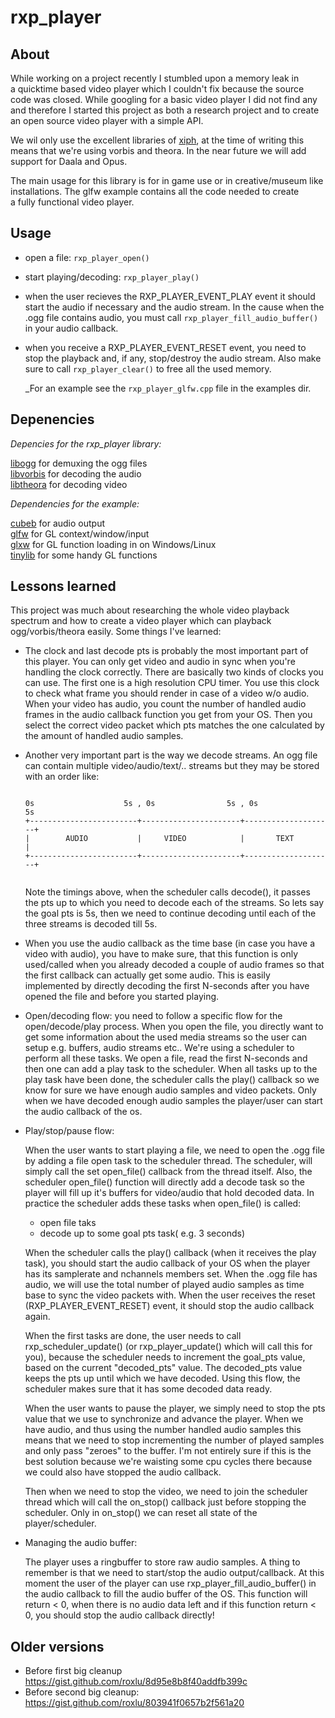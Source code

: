 rxp_player
==========

 About
 -----
 
 While working on a project recently I stumbled upon a memory leak in   
 a quicktime based video player which I couldn't fix because the source 
 code was closed. While googling for a basic video player I did not find any and
 therefore I started this project as both a research project and to create 
 an open source video player with a simple API.

 We wil only use the excellent libraries of [xiph](http://www.xiph.org), at 
 the time of writing this means that we're using vorbis and theora. In the 
 near future we will add support for Daala and Opus. 

 The main usage for this library is for in game use or in creative/museum 
 like installations. The glfw example contains all the code needed to create    
 a fully functional video player. 
 
 Usage
 -----

 - open a file: `rxp_player_open()`
 - start playing/decoding: `rxp_player_play()`
 - when the user recieves the RXP_PLAYER_EVENT_PLAY event it should
   start the audio if necessary and the audio stream. In the cause when 
   the .ogg file contains audio, you must call `rxp_player_fill_audio_buffer()`
   in your audio callback. 
 - when you receive a RXP_PLAYER_EVENT_RESET event, you need to stop the 
   playback and, if any, stop/destroy the audio stream. Also make sure to 
   call `rxp_player_clear()` to free all the used memory.

   _For an example see the `rxp_player_glfw.cpp` file in the examples dir.
   
 Depenencies
 -----------
 
 *Depencies for the rxp_player library:*

 [libogg] for demuxing the ogg files  
 [libvorbis] for decoding the audio  
 [libtheora] for decoding video  

 
 *Dependencies for the example:*

 [cubeb][cubeb] for audio output  
 [glfw][glfw] for GL context/window/input  
 [glxw][glxw] for GL function loading in on Windows/Linux  
 [tinylib][tinylib] for some handy GL functions  


 Lessons learned
 ---------------
 This project was much about researching the whole video playback spectrum
 and how to create a video player which can playback ogg/vorbis/theora
 easily.  Some things I've learned:
 
 - The clock and last decode pts is probably the most important part of this
   player. You can only get video and audio in sync when you're handling the 
   clock correctly. There are basically two kinds of clocks you can use. The
   first one is a high resolution CPU timer. You use this clock to check what
   frame you should render in case of a video w/o audio. When your video has 
   audio, you count the number of handled audio frames in the audio callback 
   function you get from your OS. Then you select the correct video packet
   which pts matches the one calculated by the amount of handled audio samples.

 - Another very important part is the way we decode streams. An ogg file can 
   contain multiple video/audio/text/.. streams but they may be stored with an 
   order like:

   ````
   
   0s                    5s , 0s                5s , 0s                5s
   +------------------------+----------------------+--------------------+
   |        AUDIO           |     VIDEO            |       TEXT         |
   +------------------------+----------------------+--------------------+


   ````

   Note the timings above, when the scheduler calls decode(), it passes 
   the pts up to which you need to decode each of the streams. So lets say
   the goal pts is 5s, then we need to continue decoding until each of the
   three streams is decoded till 5s.

 - When you use the audio callback as the time base (in case you have a video 
   with audio), you have to make sure, that this function is only used/called 
   when you already decoded a couple of audio frames so that the first callback
   can actually get some audio. This is easily implemented by directly decoding 
   the first N-seconds after you have opened the file and before you started playing.

 - Open/decoding flow: you need to follow a specific flow for the 
   open/decode/play process. When you open the file, you directly want to get
   some information about the used media streams so the user can setup e.g. 
   buffers, audio streams etc.. We're using a scheduler to perform all these
   tasks. We open a file, read the first N-seconds and then one can add a 
   play task to the scheduler. When all tasks up to the play task have been 
   done, the scheduler calls the play() callback so we know for sure we have 
   enough audio samples and video packets. Only when we have decoded enough 
   audio samples the player/user can start the audio callback of the os.
   

 - Play/stop/pause flow:  
   
   When the user wants to start playing a file, we need to open the .ogg
   file by adding a file open task to the scheduler thread. The scheduler, 
   will simply call the set open_file() callback from the thread itself.
   Also, the scheduler open_file() function will directly add a decode task
   so the player will fill up it's buffers for video/audio that hold decoded
   data. In practice the scheduler adds these tasks when open_file() is called:

     - open file taks
     - decode up to some goal pts task( e.g. 3 seconds)

   When the scheduler calls the play() callback (when it receives the play task), 
   you should start the audio callback of your OS when the player has its samplerate
   and nchannels members set. When the .ogg file has audio, we will use the total 
   number of played audio samples as time base to sync the video packets with. When
   the user receives the reset (RXP_PLAYER_EVENT_RESET) event, it should stop the 
   audio callback again.

   When the first tasks are done, the user needs to call rxp_scheduler_update()
   (or rxp_player_update() which will call this for you), because the scheduler needs
   to increment the goal_pts value, based on the current "decoded_pts" value. The 
   decoded_pts value keeps the pts up until which we have decoded. Using this flow,
   the scheduler makes sure that it has some decoded data ready.

   When the user wants to pause the player, we simply need to stop the pts value
   that we use to synchronize and advance the player. When we have audio, and thus
   using the number handled audio samples this means that we need to stop incrementing
   the number of played samples and only pass "zeroes" to the buffer. I'm not 
   entirely sure if this is the best solution because we're waisting some cpu
   cycles there because we could also have stopped the audio callback. 

   Then when we need to stop the video, we need to join the scheduler 
   thread which will call the on_stop() callback just before stopping the 
   scheduler. Only in on_stop() we can reset all state of the player/scheduler.

 - Managing the audio buffer:

   The player uses a ringbuffer to store raw audio samples. A thing to remember 
   is that we need to start/stop the audio output/callback. At this moment the user 
   of the player can use rxp_player_fill_audio_buffer() in the audio callback
   to fill the audio buffer of the OS. This function will return < 0, when there is 
   no audio data left and if this function return < 0, you should stop the audio 
   callback directly!

     
Older versions
----------
 - Before first big cleanup https://gist.github.com/roxlu/8d95e8b8f40addfb399c
 - Before second big cleanup: https://gist.github.com/roxlu/803941f0657b2f561a20

[libogg]: http://downloads.xiph.org/releases/ogg/libogg-1.3.1.tar.gz
[libvorbis]: http://downloads.xiph.org/releases/vorbis/libvorbis-1.3.4.tar.gz
[libtheora]: http://downloads.xiph.org/releases/theora/libtheora-1.1.1.zip
[cubeb]: https://github.com/kinetiknz/cubeb
[glfw]: http://www.glfw.org/
[glxw]: https://github.com/rikusalminen/glxw
[tinylib]: https://github.com/roxlu/tinylib
